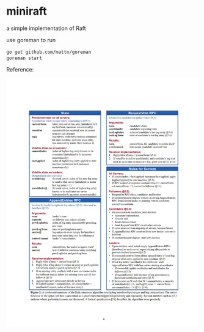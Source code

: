# miniraft
a simple implementation of Raft

use goreman to run
```
go get github.com/mattn/goreman
goreman start
```

Reference:

![raft](https://raw.githubusercontent.com/Spycsh/miniraft/main/mini-raft.png)
